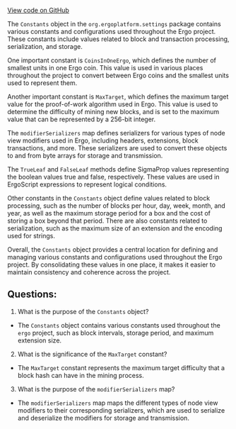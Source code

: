 [View code on GitHub](https://github.com/ergoplatform/ergo/src/main/scala/org/ergoplatform/settings/Constants.scala)

The `Constants` object in the `org.ergoplatform.settings` package contains various constants and configurations used throughout the Ergo project. These constants include values related to block and transaction processing, serialization, and storage.

One important constant is `CoinsInOneErgo`, which defines the number of smallest units in one Ergo coin. This value is used in various places throughout the project to convert between Ergo coins and the smallest units used to represent them.

Another important constant is `MaxTarget`, which defines the maximum target value for the proof-of-work algorithm used in Ergo. This value is used to determine the difficulty of mining new blocks, and is set to the maximum value that can be represented by a 256-bit integer.

The `modifierSerializers` map defines serializers for various types of node view modifiers used in Ergo, including headers, extensions, block transactions, and more. These serializers are used to convert these objects to and from byte arrays for storage and transmission.

The `TrueLeaf` and `FalseLeaf` methods define SigmaProp values representing the boolean values true and false, respectively. These values are used in ErgoScript expressions to represent logical conditions.

Other constants in the `Constants` object define values related to block processing, such as the number of blocks per hour, day, week, month, and year, as well as the maximum storage period for a box and the cost of storing a box beyond that period. There are also constants related to serialization, such as the maximum size of an extension and the encoding used for strings.

Overall, the `Constants` object provides a central location for defining and managing various constants and configurations used throughout the Ergo project. By consolidating these values in one place, it makes it easier to maintain consistency and coherence across the project.
## Questions: 
 1. What is the purpose of the `Constants` object?
- The `Constants` object contains various constants used throughout the `ergo` project, such as block intervals, storage period, and maximum extension size.

2. What is the significance of the `MaxTarget` constant?
- The `MaxTarget` constant represents the maximum target difficulty that a block hash can have in the mining process.

3. What is the purpose of the `modifierSerializers` map?
- The `modifierSerializers` map maps the different types of node view modifiers to their corresponding serializers, which are used to serialize and deserialize the modifiers for storage and transmission.